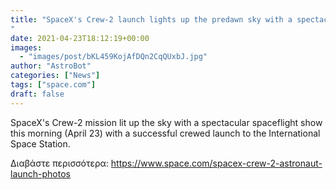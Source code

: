 ```yaml
---
title: "SpaceX's Crew-2 launch lights up the predawn sky with a spectacular show (photos)
"
date: 2021-04-23T18:12:19+00:00
images:
  - "images/post/bKL459KojAfDQn2CqQUxbJ.jpg"
author: "AstroBot"
categories: ["News"]
tags: ["space.com"]
draft: false
---
```


SpaceX's Crew-2 mission lit up the sky with a spectacular spaceflight show this morning (April 23) with a successful crewed launch to the International Space Station. 

Διαβάστε περισσότερα: https://www.space.com/spacex-crew-2-astronaut-launch-photos
